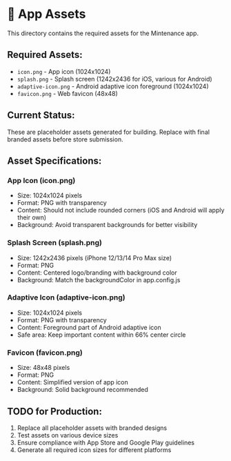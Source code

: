 # 🎨 App Assets

This directory contains the required assets for the Mintenance app.

## Required Assets:
- `icon.png` - App icon (1024x1024)
- `splash.png` - Splash screen (1242x2436 for iOS, various for Android)
- `adaptive-icon.png` - Android adaptive icon foreground (1024x1024)
- `favicon.png` - Web favicon (48x48)

## Current Status:
These are placeholder assets generated for building. Replace with final branded assets before store submission.

## Asset Specifications:

### App Icon (icon.png)
- Size: 1024x1024 pixels
- Format: PNG with transparency
- Content: Should not include rounded corners (iOS and Android will apply their own)
- Background: Avoid transparent backgrounds for better visibility

### Splash Screen (splash.png)
- Size: 1242x2436 pixels (iPhone 12/13/14 Pro Max size)
- Format: PNG
- Content: Centered logo/branding with background color
- Background: Match the backgroundColor in app.config.js

### Adaptive Icon (adaptive-icon.png)
- Size: 1024x1024 pixels
- Format: PNG with transparency
- Content: Foreground part of Android adaptive icon
- Safe area: Keep important content within 66% center circle

### Favicon (favicon.png)
- Size: 48x48 pixels
- Format: PNG
- Content: Simplified version of app icon
- Background: Solid background recommended

## TODO for Production:
1. Replace all placeholder assets with branded designs
2. Test assets on various device sizes
3. Ensure compliance with App Store and Google Play guidelines
4. Generate all required icon sizes for different platforms